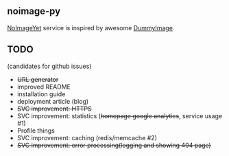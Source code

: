 ## noimage-py ##
[NoImageYet](https://noimageyet.com "NoImageYet") service 
is inspired by awesome
[DummyImage](http://dummyimage.com/ "DummyImage").

## TODO ##

(candidates for github issues)

* ~~URL generator~~
* improved README
* installation guide
* deployment article (blog)
* ~~SVC improvement: HTTPS~~
* SVC improvement: statistics (~~homepage google analytics~~, service usage #1)
* Profile things
* SVC improvement: caching (redis/memcache #2)
* ~~SVC improvement: error processing(logging and showing 404 page)~~

